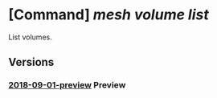 # [Command] _mesh volume list_

List volumes.

## Versions

### [2018-09-01-preview](/Resources/mgmt-plane/L3N1YnNjcmlwdGlvbnMve30vcHJvdmlkZXJzL21pY3Jvc29mdC5zZXJ2aWNlZmFicmljbWVzaC92b2x1bWVz/2018-09-01-preview.xml) **Preview**

<!-- mgmt-plane /subscriptions/{}/providers/microsoft.servicefabricmesh/volumes 2018-09-01-preview -->
<!-- mgmt-plane /subscriptions/{}/resourcegroups/{}/providers/microsoft.servicefabricmesh/volumes 2018-09-01-preview -->
